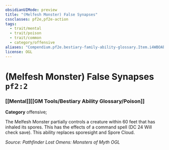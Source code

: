 ```yaml
---
obsidianUIMode: preview
title: "(Melfesh Monster) False Synapses"
cssclasses: pf2e,pf2e-action
tags:
  - trait/mental
  - trait/poison
  - trait/common
  - category/offensive
aliases: "Compendium.pf2e.bestiary-family-ability-glossary.Item.i4WBOAb7CmY53doM"
license: OGL
---
```

# (Melfesh Monster) False Synapses `pf2:2`

### [[Mental]][[GM Tools/Bestiary Ability Glossary/Poison]]

**Category** offensive; 




The Melfesh Monster partially controls a creature within 60 feet that has inhaled its spores. This has the effects of a command spell (DC 24 Will check save). This ability replaces sporesight and Spore Cloud.

*Source: Pathfinder Lost Omens: Monsters of Myth*
*OGL*